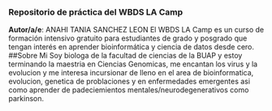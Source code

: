 ### Repositorio de práctica del WBDS LA Camp

**Autor/a/e**: ANAHI TANIA SANCHEZ LEON
El WBDS LA Camp es un curso de formación intensivo gratuito para estudiantes de grado y posgrado que tengan interés en aprender bioinformática y ciencia de datos desde cero.
##Sobre Mi
Soy biologa de la facultad de ciencias de la BUAP y estoy terminando la maestria en Ciencias Genomicas, me encantan los virus y la evolucion y me interesa incursionar de lleno en el area de bioinformatica, evolucion, genetica de problaciones y en enfermedades emergentes asi como aprender de padeciemientos mentales/neurodegenerativos como parkinson.
